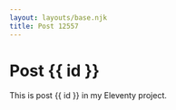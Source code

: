 ```yaml
---
layout: layouts/base.njk
title: Post 12557
---
```


# Post {{ id }}

This is post {{ id }} in my Eleventy project.
